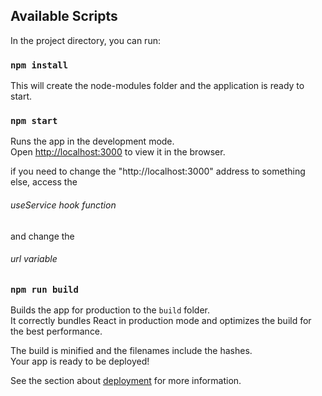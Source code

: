 ## Available Scripts

In the project directory, you can run:
### `npm install`
This will create the node-modules folder and the application is ready to start.

### `npm start`

Runs the app in the development mode.\
Open [http://localhost:3000](http://localhost:3000) to view it in the browser.

if you need to change the "http://localhost:3000" address to something else, access the <h6>useService hook function</h6> and change the <h6>url variable</h6>

### `npm run build`

Builds the app for production to the `build` folder.\
It correctly bundles React in production mode and optimizes the build for the best performance.

The build is minified and the filenames include the hashes.\
Your app is ready to be deployed!

See the section about [deployment](https://facebook.github.io/create-react-app/docs/deployment) for more information.
